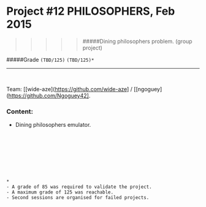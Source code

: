 # Project #12 PHILOSOPHERS, Feb 2015
>>>>> #####Dining philosophers problem. (group project)

#####Grade ``(TBD/125)`` ``(TBD/125)*``
--------  -----------------------

<br>

Team: [[wide-aze](https://github.com/wide-aze] / [[ngoguey](https://github.com/Ngoguey42].
 
### Content:
* Dining philosophers emulator.
<br><br><br><br><br><br><br><br>

```
*
- A grade of 85 was required to validate the project.
- A maximum grade of 125 was reachable.
- Second sessions are organised for failed projects.
```
